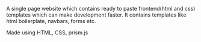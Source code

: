 A single page website which contains ready to paste frontend(html and css) templates which can make development faster.
It contains templates like html boilerplate, navbars, forms etc.

Made using HTML, CSS, prism.js 
